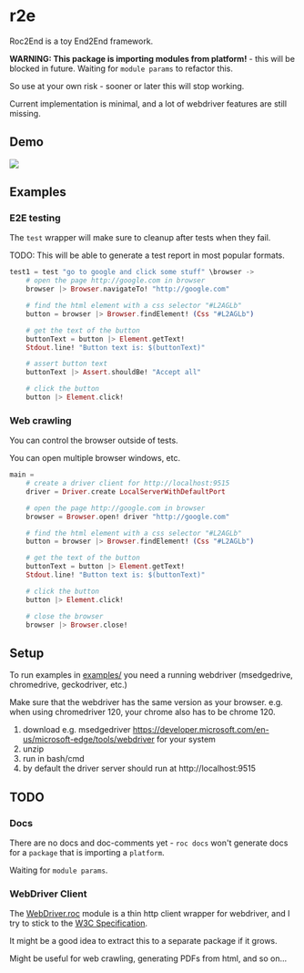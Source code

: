 # r2e

Roc2End is a toy End2End framework.

__WARNING: This package is importing modules from platform!__ - this will be blocked in future. Waiting for `module params` to refactor this.

So use at your own risk - sooner or later this will stop working.

Current implementation is minimal, and a lot of webdriver features are still missing.

## Demo

![](./r2e-demo.gif)

## Examples

### E2E testing

The `test` wrapper will make sure to cleanup after tests when they fail.

TODO: This will be able to generate a test report in most popular formats.


```elixir
test1 = test "go to google and click some stuff" \browser ->
    # open the page http://google.com in browser
    browser |> Browser.navigateTo! "http://google.com"

    # find the html element with a css selector "#L2AGLb"
    button = browser |> Browser.findElement! (Css "#L2AGLb")

    # get the text of the button
    buttonText = button |> Element.getText!
    Stdout.line! "Button text is: $(buttonText)"

    # assert button text
    buttonText |> Assert.shouldBe! "Accept all"

    # click the button
    button |> Element.click!
```

### Web crawling

You can control the browser outside of tests.

You can open multiple browser windows, etc.

```elixir
main =
    # create a driver client for http://localhost:9515
    driver = Driver.create LocalServerWithDefaultPort

    # open the page http://google.com in browser
    browser = Browser.open! driver "http://google.com"

    # find the html element with a css selector "#L2AGLb"
    button = browser |> Browser.findElement! (Css "#L2AGLb")

    # get the text of the button
    buttonText = button |> Element.getText!
    Stdout.line! "Button text is: $(buttonText)"

    # click the button
    button |> Element.click!

    # close the browser
    browser |> Browser.close!
```

## Setup

To run examples in [examples/]() you need a running webdriver (msedgedrive, chromedrive, geckodriver, etc.)

Make sure that the webdriver has the same version as your browser. e.g. when using chromedriver 120, your chrome also has to be chrome 120.

1. download e.g. msedgedriver https://developer.microsoft.com/en-us/microsoft-edge/tools/webdriver for your system
1. unzip
1. run in bash/cmd
1. by default the driver server should run at http://localhost:9515

## TODO

### Docs

There are no docs and doc-comments yet - `roc docs` won't generate docs for a `package` that is importing a `platform`.

Waiting for `module params`.

### WebDriver Client

The [WebDriver.roc](package/WebDriver.roc) module is a thin http client wrapper for webdriver, and I try to stick to the [W3C Specification](https://www.w3.org/TR/webdriver2/).

It might be a good idea to extract this to a separate package if it grows.

Might be useful for web crawling, generating PDFs from html, and so on...
